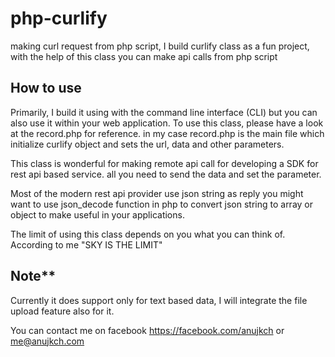 # php-curlify
making curl request from php script, I build curlify class as a fun project, with the help of this class you can make api calls from php script

## How to use
Primarily, I build it using with the command line interface (CLI) but you can also use it within your web application.
To use this class, please have a look at the record.php for reference. in my case record.php is the main file which initialize curlify object and sets the url, data and other parameters.

This class is wonderful for making remote api call for developing  a SDK for rest api based service. all you need to send the data and set the parameter.

Most of the modern rest api provider use json string as reply you might want to use json_decode function in php to convert json string to array or object to make useful in your applications.

The limit of using this class depends on you what you can think of.
According to me "SKY IS THE LIMIT"

## Note**
Currently it does support only for text based data, I will integrate the file upload feature also for it.

You can contact me on facebook https://facebook.com/anujkch or me@anujkch.com
